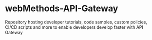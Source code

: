 # webMethods-API-Gateway
Repository hosting developer tutorials, code samples, custom policies, CI/CD scripts and more to enable developers develop faster with API Gateway
